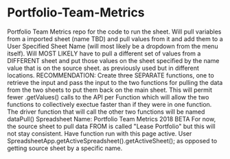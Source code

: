 # Portfolio-Team-Metrics
Portfolio Team Metrics repo for the code to run the sheet. Will pull variables from a imported sheet (name TBD) and pull values from it and add them to a User Specified Sheet Name (will most likely be a dropdown from the menu itself). Will MOST LIKELY have to pull a different set of values from a DIFFERENT sheet and put those values on the sheet specified by the name value that is on the source sheet. as previously used but in different locations. RECOMMENDATION: Create three SEPARATE functions, one to retrieve the input and pass the input to the two functions for pulling the data from the two sheets to put them back on the main sheet. This will permit fewer .getValues() calls to the API per Function which will allow the two functions to collectively exectue faster than if they were in one function. 
The driver function that will call the other two functions will be named dataPull()
Spreadsheet Name: Portfolio Team Metrics 2018 BETA
For now, the source sheet to pull data FROM is called "Lease Portfolio" but this will not stay consistent. Have function run with this page active. User SpreadsheetApp.getActiveSpreadsheet().getActiveSheet(); as opposed to getting source sheet by a specific name.
